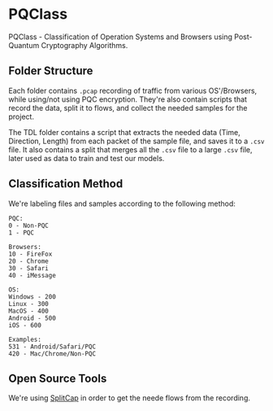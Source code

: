 # PQClass

PQClass - Classification of Operation Systems and Browsers using Post-Quantum Cryptography Algorithms.

## Folder Structure

Each folder contains `.pcap` recording of traffic from various OS'/Browsers, while using/not using PQC encryption. They're also contain scripts that record the data, split it to flows, and collect the needed samples for the project.

The TDL folder contains a script that extracts the needed data (Time, Direction, Length) from each packet of the sample file, and saves it to a `.csv` file. It also contains a split that merges all the `.csv` file to a large `.csv` file, later used as data to train and test our models.

## Classification Method

We're labeling files and samples according to the following method:

```text
PQC:
0 - Non-PQC
1 - PQC

Browsers:
10 - FireFox
20 - Chrome
30 - Safari
40 - iMessage

OS:
Windows - 200
Linux - 300
MacOS - 400
Android - 500
iOS - 600

Examples:
531 - Android/Safari/PQC
420 - Mac/Chrome/Non-PQC
```

## Open Source Tools

We're using [SplitCap](https://www.netresec.com/?page=SplitCap) in order to get the neede flows from the recording.
